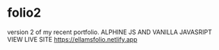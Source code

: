 # folio2
version 2 of my recent portfolio.
ALPHINE JS AND VANILLA JAVASRIPT
VIEW LIVE SITE
https://ellamsfolio.netlify.app
